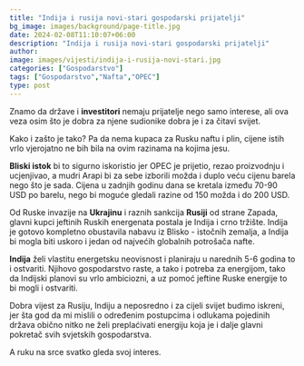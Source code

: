 ```yaml
---
title: "Indija i rusija novi-stari gospodarski prijatelji"
bg_image: images/background/page-title.jpg
date: 2024-02-08T11:10:07+06:00
description: "Indija i rusija novi-stari gospodarski prijatelji"
author: 
image: images/vijesti/indija-i-rusija-novi-stari.jpg
categories: ["Gospodarstvo"]
tags: ["Gospodarstvo","Nafta","OPEC"]
type: post
---
```

 Znamo da države i **investitori** nemaju prijatelje nego samo interese, ali ova veza osim što je dobra za njene sudionike dobra je i za čitavi svijet.

 Kako i zašto je tako? Pa da nema kupaca za Rusku naftu i plin, cijene istih vrlo vjerojatno ne bih bila na ovim razinama na kojima jesu.

 **Bliski istok** bi to sigurno iskoristio jer OPEC je prijetio, rezao proizvodnju i ucjenjivao, a mudri Arapi bi za sebe izborili možda i duplo veću cijenu barela nego što je sada. 
 Cijena u zadnjih godinu dana se kretala između 70-90 USD po barelu, nego bi moguće gledali razine od 150 možda i do 200 USD.

Od Ruske invazije na **Ukrajinu** i raznih sankcija **Rusiji** od strane Zapada, glavni kupci jeftinih Ruskih energenata postala je Indija i crno tržište. Indija je gotovo kompletno obustavila nabavu iz Blisko - istočnih zemalja, a Indija bi mogla biti uskoro i jedan od najvećih globalnih potrošača nafte.

**Indija** želi vlastitu energetsku neovisnost i planiraju u narednih 5-6 godina to i ostvariti. Njihovo gospodarstvo raste, a tako i potreba za energijom, tako da Indijski planovi su vrlo ambiciozni, a uz pomoć jeftine Ruske energije to bi mogli i ostvariti.

Dobra vijest za Rusiju, Indiju a neposredno i za cijeli svijet budimo iskreni, jer šta god da mi mislili o određenim postupcima i odlukama pojedinih država obično nitko ne želi preplaćivati energiju koja je i dalje glavni pokretač svih svjetskih gospodarstva.

A ruku na srce svatko gleda svoj interes.


